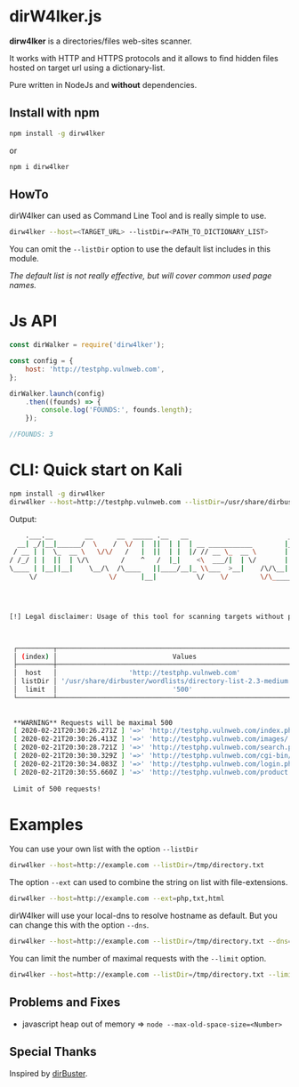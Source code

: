 # dirW4lker.js

**dirw4lker** is a directories/files web-sites scanner. 

It works with HTTP and HTTPS protocols and it allows to find hidden files hosted on target url using a dictionary-list.

Pure written in NodeJs and **without** dependencies.

## Install with npm

```bash
npm install -g dirw4lker
```
or 

```bash
npm i dirw4lker
```

## HowTo

dirW4lker can used as Command Line Tool and is really simple to use.

```bash
dirw4lker --host=<TARGET_URL> --listDir=<PATH_TO_DICTIONARY_LIST>
```

You can omit the `--listDir` option to use the default list includes in this module.

*The default list is not really effective, but will cover common used page names.*

# Js API

```javascript
const dirWalker = require('dirw4lker');

const config = {
    host: 'http://testphp.vulnweb.com',
};

dirWalker.launch(config)
    .then((founds) => {
        console.log('FOUNDS:', founds.length);
    });

//FOUNDS: 3
```

# CLI: Quick start on Kali

```bash
npm install -g dirw4lker
dirw4lker --host=http://testphp.vulnweb.com --listDir=/usr/share/dirbuster/wordlists/directory-list-2.3-medium.txt --limit=500
```
Output:
```bash
    .___.__        __      __  _____ .__   __                         __        
  __| _/|__|______/  \    /  \/  |  ||  | |  | __ ___________        |__| ______
 / __ | |  \_  __ \   \/\/   /   |  ||  | |  |/ // __ \_  __ \       |  |/  ___/
/ /_/ | |  ||  | \/\        /    ^   /  |_|    <\  ___/|  | \/       |  |\___ \ 
\____ | |__||__|    \__/\  /\____   ||____/__|_ \\___  >__|    /\/\__|  /____  >
     \/                  \/      |__|          \/    \/        \/\______|    \/ 

                                                                        by Gr3p


[!] Legal disclaimer: Usage of this tool for scanning targets without prior mutual consent is illegal.



 ┌─────────┬────────────────────────────────────────────────────────────────┐
 │ (index) │                             Values                             │
 ├─────────┼────────────────────────────────────────────────────────────────┤
 │  host   │                  'http://testphp.vulnweb.com'                  │
 │ listDir │ '/usr/share/dirbuster/wordlists/directory-list-2.3-medium.txt' │
 │  limit  │                             '500'                              │
 └─────────┴────────────────────────────────────────────────────────────────┘
 
 
 **WARNING** Requests will be maximal 500
 [ 2020-02-21T20:30:26.271Z ] '=>' 'http://testphp.vulnweb.com/index.php' '=>' 'HTTP/1.1 200 OK'
 [ 2020-02-21T20:30:26.413Z ] '=>' 'http://testphp.vulnweb.com/images/' '=>' 'HTTP/1.1 200 OK'
 [ 2020-02-21T20:30:28.721Z ] '=>' 'http://testphp.vulnweb.com/search.php' '=>' 'HTTP/1.1 200 OK'
 [ 2020-02-21T20:30:30.329Z ] '=>' 'http://testphp.vulnweb.com/cgi-bin/' '=>' 'HTTP/1.1 403 Forbidden'
 [ 2020-02-21T20:30:34.083Z ] '=>' 'http://testphp.vulnweb.com/login.php' '=>' 'HTTP/1.1 200 OK'
 [ 2020-02-21T20:30:55.660Z ] '=>' 'http://testphp.vulnweb.com/product.php' '=>' 'HTTP/1.1 200 OK'
 
 Limit of 500 requests!
```


# Examples

You can use your own list with the option `--listDir`

```bash
dirw4lker --host=http://example.com --listDir=/tmp/directory.txt
```

The option `--ext` can used to combine the string on list with file-extensions.

```bash
dirw4lker --host=http://example.com --ext=php,txt,html
```

dirW4lker will use your local-dns to resolve hostname as default. But you can change this with the option `--dns`.

```bash
dirw4lker --host=http://example.com --listDir=/tmp/directory.txt --dns=8.8.8.8
```

You can limit the number of maximal requests with the `--limit` option.
```bash
dirw4lker --host=http://example.com --listDir=/tmp/directory.txt --limit=500
```

## Problems and Fixes

- javascript heap out of memory => `node --max-old-space-size=<Number>`

## Special Thanks

Inspired by [dirBuster](https://owasp.org/projects/).